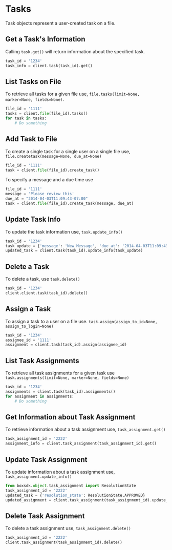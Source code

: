 Tasks
=====

Task objects represent a user-created task on a file.


Get a Task's Information
------------------------

Calling `task.get()` will return information about the specified task.

```python
task_id = '1234'
task_info = client.task(task_id).get()
```

List Tasks on File
------------------

To retrieve all tasks for a given file use, `file.tasks(limit=None, marker=None, fields=None)`.

```python
file_id = '1111'
tasks = client.file(file_id).tasks()
for task in tasks:
    # Do something
```

Add Task to File
----------------

To create a single task for a single user on a single file use, `file.createtask(message=None, due_at=None)`

```python
file_id = '1111'
task = client.file(file_id).create_task()
```

To specify a message and a due time use

```python
file_id = '1111'
message = 'Please review this'
due_at = "2014-04-03T11:09:43-07:00"
task = client.file(file_id).create_task(message, due_at)
```

Update Task Info
----------------

To update the task information use, `task.update_info()`

```python
task_id = '1234'
task_update = {'message': 'New Message', 'due_at': '2014-04-03T11:09:43-10:00',}
updated_task = client.task(task_id).update_info(task_update)
```

Delete a Task
-------------

To delete a task, use `task.delete()`

```python
task_id = '1234'
client.client.task(task_id).delete()
```

Assign a Task
--------------

To assign a task to a user on a file use. `task.assign(assign_to_id=None, assign_to_login=None)`

```python
task_id = '1234'
assignee_id = '1111'
assignment = client.task(task_id).assign(assignee_id)
```


List Task Assignments
---------------------

To retrieve all task assignments for a given task use `task.assignments(limit=None, marker=None, fields=None)`

```python
task_id = '1234'
assignments = client.task(task_id).assignments()
for assignment in assignments:
    # Do something
```

Get Information about Task Assignment
-------------------------------------

To retrieve information about a task assignment use, `task_assignment.get()`

```python
task_assignment_id = '2222'
assignment_info = client.task_assignment(task_assignment_id).get()
```

Update Task Assignment
----------------------

To update information about a task assignment use, `task_assignment.update_info()`

```python
from boxsdk.object.task_assignment import ResolutionState
task_assignment_id = '2222'
updated_task = {'resolution_state': ResolutionState.APPROVED}
updated_assignment = client.task_assignment(task_assignment_id).update_info(updated_task)
```

Delete Task Assignment
----------------------

To delete a task assignment use, `task_assignment.delete()`

```python
task_assignment_id = '2222'
client.task_assignment(task_assignment_id).delete()
```
